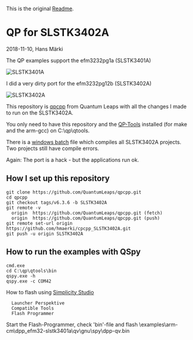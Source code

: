 This is the original [Readme](README_ori.md).

QP for SLSTK3402A
=====

2018-11-10, Hans Märki

The QP examples support the efm3232pg1a (SLSTK3401A)

![SLSTK3401A](https://siliconlabs-h.assetsadobe.com/is/image//content/dam/siliconlabs/images/products/microcontrollers/32-bit_mcus/pearl_gecko/pearl-gecko-stk.jpg)

I did a very dirty port for the efm3232pg12b (SLSTK3402A)

![SLSTK3402A](https://siliconlabs-h.assetsadobe.com/is/image//content/dam/siliconlabs/images/products/microcontrollers/32-bit_mcus/pearl_gecko/slstk3402a-pearl-gecko-pg12-stk.png?)

This repository is [qpcpp](https://github.com/QuantumLeaps/qpcpp) from Quantum Leaps with all the changes I made to run on the SLSTK3402A.

You only need to have this repository and the [QP-Tools](https://github.com/QuantumLeaps/qtools/releases) installed (for make and the arm-gcc) on C:\qp\qtools.

There is a [windows batch](SLSTK3402A/windows_gnu_build_all.cmd) file which compiles all SLSTK3402A projects.
Two projects still have compile errors.

Again: The port is a hack - but the applications run ok.

How I set up this repository
-----
~~~~~~
git clone https://github.com/QuantumLeaps/qpcpp.git
cd qpcpp
git checkout tags/v6.3.6 -b SLSTK3402A
git remote -v
  origin  https://github.com/QuantumLeaps/qpcpp.git (fetch)
  origin  https://github.com/QuantumLeaps/qpcpp.git (push)
git remote set-url origin https://github.com/hmaerki/cpcpp_SLSTK3402A.git
git push -u origin SLSTK3402A
~~~~~~

How to run the examples with QSpy
---------
~~~~~~
cmd.exe
cd C:\qp\qtools\bin
qspy.exe -h
qspy.exe -c COM42
~~~~~~

How to flash using [Simplicity Studio](https://www.silabs.com/products/development-tools/software/simplicity-studio)
~~~~~~
  Launcher Perspektive
  Compatible Tools
  Flash Programmer
~~~~~~
Start the Flash-Programmer, check 'bin'-file and flash <qpcpp>\examples\arm-cm\dpp_efm32-slstk3401a\qv\gnu\spy\dpp-qv.bin